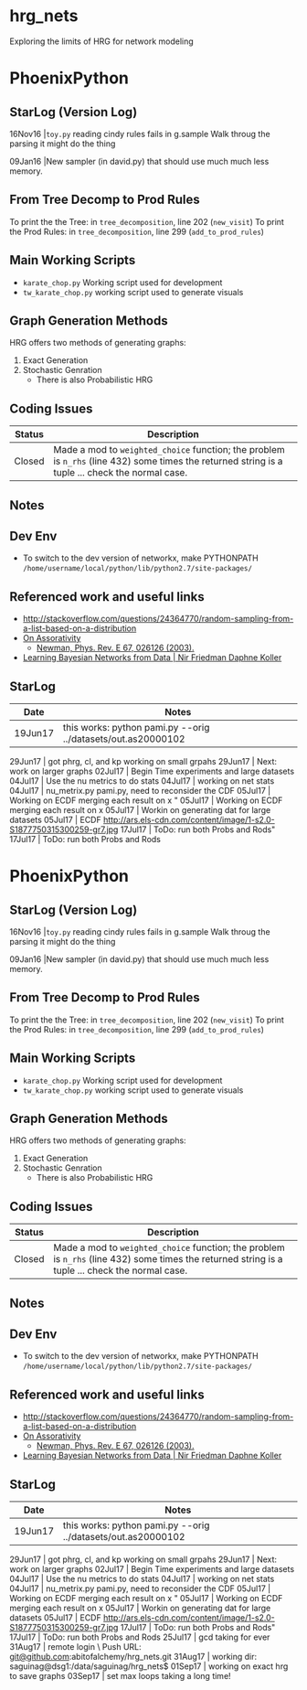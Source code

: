 # hrg_nets
Exploring the limits of HRG for network modeling
# PhoenixPython

## StarLog (Version Log)

16Nov16 |`toy.py` reading cindy rules fails in g.sample 
         Walk throug the parsing it might do the thing

09Jan16 |New sampler (in david.py) that should use much much less memory.


## From Tree Decomp to Prod Rules
To print the the Tree:
	in `tree_decomposition`, line 202 (`new_visit`) 
To print the Prod Rules:
	in `tree_decomposition`, line 299 (`add_to_prod_rules`)

## Main Working Scripts

* `karate_chop.py` Working script used for development
* `tw_karate_chop.py` working script used to generate visuals

## Graph Generation Methods
HRG offers two methods of generating graphs: 
1.  Exact Generation
2.  Stochastic Genration
    - There is also Probabilistic HRG





## Coding Issues
Status | Description
-------|------------
Closed | Made a mod to `weighted_choice` function; the problem is `n_rhs` (line 432) some times the returned string is a tuple ... check the normal case.

## Notes


## Dev Env

- To switch to the dev version of networkx, make PYTHONPATH `/home/username/local/python/lib/python2.7/site-packages/`

## Referenced work and useful links

* http://stackoverflow.com/questions/24364770/random-sampling-from-a-list-based-on-a-distribution
* [On Assorativity](http://tuvalu.santafe.edu/~aaronc/slides/Clauset_CSSS2014_Networks_3.pdf)
  - [Newman, Phys. Rev. E 67, 026126 (2003).](http://arxiv.org/pdf/cond-mat/0209450v2.pdf)
* [Learning Bayesian Networks from Data |
Nir Friedman Daphne Koller](http://www.cs.huji.ac.il/~nir/Nips01-Tutorial/Nips-tutorial.pdf)

## StarLog

Date    | Notes
--------|------------------------------------------------------------------
19Jun17 | this works: python pami.py --orig ../datasets/out.as20000102

29Jun17 | got phrg, cl, and kp working on small grpahs
29Jun17 | Next: work on larger graphs
02Jul17 | Begin Time experiments and large datasets
04Jul17 | Use the nu metrics to do stats
04Jul17 | working on net stats
04Jul17 | nu_metrix.py pami.py, need to reconsider the CDF
05Jul17 | Working on ECDF merging each result on x "
05Jul17 | Working on ECDF merging each result on x
05Jul17 | Workin on generating dat for large datasets
05Jul17 | ECDF http://ars.els-cdn.com/content/image/1-s2.0-S1877750315300259-gr7.jpg
17Jul17 | ToDo: run both Probs and Rods"
17Jul17 | ToDo: run both Probs and Rods
# PhoenixPython

## StarLog (Version Log)

16Nov16 |`toy.py` reading cindy rules fails in g.sample 
         Walk throug the parsing it might do the thing

09Jan16 |New sampler (in david.py) that should use much much less memory.


## From Tree Decomp to Prod Rules
To print the the Tree:
	in `tree_decomposition`, line 202 (`new_visit`) 
To print the Prod Rules:
	in `tree_decomposition`, line 299 (`add_to_prod_rules`)

## Main Working Scripts

* `karate_chop.py` Working script used for development
* `tw_karate_chop.py` working script used to generate visuals

## Graph Generation Methods
HRG offers two methods of generating graphs: 
1.  Exact Generation
2.  Stochastic Genration
    - There is also Probabilistic HRG





## Coding Issues
Status | Description
-------|------------
Closed | Made a mod to `weighted_choice` function; the problem is `n_rhs` (line 432) some times the returned string is a tuple ... check the normal case.

## Notes


## Dev Env

- To switch to the dev version of networkx, make PYTHONPATH `/home/username/local/python/lib/python2.7/site-packages/`

## Referenced work and useful links

* http://stackoverflow.com/questions/24364770/random-sampling-from-a-list-based-on-a-distribution
* [On Assorativity](http://tuvalu.santafe.edu/~aaronc/slides/Clauset_CSSS2014_Networks_3.pdf)
  - [Newman, Phys. Rev. E 67, 026126 (2003).](http://arxiv.org/pdf/cond-mat/0209450v2.pdf)
* [Learning Bayesian Networks from Data |
Nir Friedman Daphne Koller](http://www.cs.huji.ac.il/~nir/Nips01-Tutorial/Nips-tutorial.pdf)

## StarLog

Date    | Notes
--------|------------------------------------------------------------------
19Jun17 | this works: python pami.py --orig ../datasets/out.as20000102

29Jun17 | got phrg, cl, and kp working on small grpahs
29Jun17 | Next: work on larger graphs
02Jul17 | Begin Time experiments and large datasets
04Jul17 | Use the nu metrics to do stats
04Jul17 | working on net stats
04Jul17 | nu_metrix.py pami.py, need to reconsider the CDF
05Jul17 | Working on ECDF merging each result on x "
05Jul17 | Working on ECDF merging each result on x
05Jul17 | Workin on generating dat for large datasets
05Jul17 | ECDF http://ars.els-cdn.com/content/image/1-s2.0-S1877750315300259-gr7.jpg
17Jul17 | ToDo: run both Probs and Rods"
17Jul17 | ToDo: run both Probs and Rods
25Jul17 | gcd taking for ever
31Aug17 | remote login \ Push URL: git@github.com:abitofalchemy/hrg_nets.git
31Aug17 | working dir: saguinag@dsg1:/data/saguinag/hrg_nets$
01Sep17 | working on exact hrg to save graphs
03Sep17 | set max loops taking a long time!
